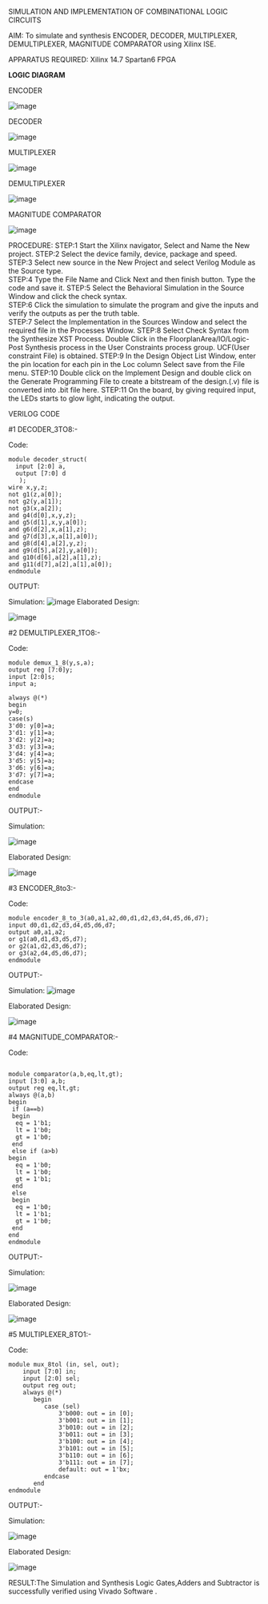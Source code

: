 SIMULATION AND IMPLEMENTATION OF  COMBINATIONAL LOGIC CIRCUITS

AIM: 
 To simulate and synthesis ENCODER, DECODER, MULTIPLEXER, DEMULTIPLEXER, MAGNITUDE COMPARATOR using Xilinx ISE.

APPARATUS REQUIRED:
Xilinx 14.7
Spartan6 FPGA

**LOGIC DIAGRAM**

ENCODER

![image](https://github.com/navaneethans/VLSI-LAB-EXP-2/assets/6987778/3cd1f95e-7531-4cad-9154-fdd397ac439e)


DECODER

![image](https://github.com/navaneethans/VLSI-LAB-EXP-2/assets/6987778/45a5e6cf-bbe0-4fd5-ac84-e5ad4477483b)


MULTIPLEXER

![image](https://github.com/navaneethans/VLSI-LAB-EXP-2/assets/6987778/427f75b2-8e67-44b9-ac45-a66651787436)


DEMULTIPLEXER

![image](https://github.com/navaneethans/VLSI-LAB-EXP-2/assets/6987778/1c45a7fc-08ac-4f76-87f2-c084e7150557)


MAGNITUDE COMPARATOR

![image](https://github.com/navaneethans/VLSI-LAB-EXP-2/assets/6987778/b2fe7a05-6bf7-4dcb-8f5d-28abbf7ea8c2)


  
PROCEDURE:
STEP:1  Start  the Xilinx navigator, Select and Name the New project.
STEP:2  Select the device family, device, package and speed.       
STEP:3  Select new source in the New Project and select Verilog Module as the Source type.                       
STEP:4  Type the File Name and Click Next and then finish button. Type the code and save it.
STEP:5  Select the Behavioral Simulation in the Source Window and click the check syntax.                       
STEP:6  Click the simulation to simulate the program and  give the inputs and verify the outputs as per the truth table.               
STEP:7  Select the Implementation in the Sources Window and select the required file in the Processes Window.
STEP:8  Select Check Syntax from the Synthesize  XST Process. Double Click in the  FloorplanArea/IO/Logic-Post Synthesis process in the User Constraints process group. UCF(User constraint File) is obtained. 
STEP:9  In the Design Object List Window, enter the pin location for each pin in the Loc column Select save from the File menu.
STEP:10 Double click on the Implement Design and double click on the Generate Programming File to create a bitstream of the design.(.v) file is converted into .bit file here.
STEP:11  On the board, by giving required input, the LEDs starts to glow light, indicating the output.

VERILOG CODE

 #1 DECODER_3TO8:-

Code:
```
module decoder_struct(  
  input [2:0] a,    
  output [7:0] d    
   );
wire x,y,z;
not g1(z,a[0]);
not g2(y,a[1]);
not g3(x,a[2]);
and g4(d[0],x,y,z);
and g5(d[1],x,y,a[0]);
and g6(d[2],x,a[1],z);
and g7(d[3],x,a[1],a[0]);
and g8(d[4],a[2],y,z);
and g9(d[5],a[2],y,a[0]);
and g10(d[6],a[2],a[1],z);
and g11(d[7],a[2],a[1],a[0]);
endmodule
```
OUTPUT:

 Simulation:
 ![image](https://github.com/Nagarajan2003/VLSI-LAB-EXP-2/assets/164840481/3fc6dd17-f3c9-48ef-b0ab-97114fcbe077)
Elaborated Design:

![image](https://github.com/Nagarajan2003/VLSI-LAB-EXP-2/assets/164840481/d80ec41e-50bf-422e-9701-9eecebb1bf26)

#2 DEMULTIPLEXER_1TO8:-

Code:
```
module demux_1_8(y,s,a);
output reg [7:0]y;
input [2:0]s;
input a;

always @(*)
begin 
y=0;
case(s)
3'd0: y[0]=a;
3'd1: y[1]=a;
3'd2: y[2]=a;
3'd3: y[3]=a;
3'd4: y[4]=a;
3'd5: y[5]=a;
3'd6: y[6]=a;
3'd7: y[7]=a;
endcase
end
endmodule
```
OUTPUT:-

Simulation:

![image](https://github.com/Nagarajan2003/VLSI-LAB-EXP-2/assets/164840481/f3b0c5b1-cf8b-4f10-a6ae-8e9aee9bb69e)

Elaborated Design:

![image](https://github.com/Nagarajan2003/VLSI-LAB-EXP-2/assets/164840481/8954b058-fde6-4cca-8baa-c98269179bb6)

#3 ENCODER_8to3:-

Code:
```
module encoder_8_to_3(a0,a1,a2,d0,d1,d2,d3,d4,d5,d6,d7);
input d0,d1,d2,d3,d4,d5,d6,d7;
output a0,a1,a2;
or g1(a0,d1,d3,d5,d7);
or g2(a1,d2,d3,d6,d7);
or g3(a2,d4,d5,d6,d7);
endmodule
```
OUTPUT:-

Simulation:
![image](https://github.com/Nagarajan2003/VLSI-LAB-EXP-2/assets/164840481/50e87c80-62c8-4969-9dba-fc8d414034fb)

Elaborated Design:

![image](https://github.com/Nagarajan2003/VLSI-LAB-EXP-2/assets/164840481/c4e5d779-ede7-41bf-a8b1-24b7772dfa41)

#4 MAGNITUDE_COMPARATOR:-

Code:

```

module comparator(a,b,eq,lt,gt);
input [3:0] a,b;
output reg eq,lt,gt;
always @(a,b)
begin
 if (a==b)
 begin
  eq = 1'b1;
  lt = 1'b0;
  gt = 1'b0;
 end
 else if (a>b)
begin
  eq = 1'b0;
  lt = 1'b0;
  gt = 1'b1;
 end
 else
 begin
  eq = 1'b0;
  lt = 1'b1;
  gt = 1'b0;
 end
end 
endmodule
```
OUTPUT:-

Simulation:

![image](https://github.com/Nagarajan2003/VLSI-LAB-EXP-2/assets/164840481/a5c3ca25-367e-4213-b726-31689dbc348e)

Elaborated Design:

![image](https://github.com/Nagarajan2003/VLSI-LAB-EXP-2/assets/164840481/54be1f89-55b5-43ac-9294-9190fbc162ab)


#5 MULTIPLEXER_8TO1:-

Code:

```
module mux_8tol (in, sel, out);
    input [7:0] in;
    input [2:0] sel;
    output reg out;
    always @(*)
       begin
          case (sel)
              3'b000: out = in [0];
              3'b001: out = in [1];
              3'b010: out = in [2];
              3'b011: out = in [3];
              3'b100: out = in [4];
              3'b101: out = in [5];
              3'b110: out = in [6];
              3'b111: out = in [7];
              default: out = 1'bx;
          endcase
       end
endmodule
```
OUTPUT:-

Simulation:

![image](https://github.com/Nagarajan2003/VLSI-LAB-EXP-2/assets/164840481/0ad17c17-efd8-4eaa-85df-9307792368ea)

Elaborated Design: 

![image](https://github.com/Nagarajan2003/VLSI-LAB-EXP-2/assets/164840481/d23e8c25-1e3a-4b8e-9ccc-6bc374320058)

RESULT:The Simulation and Synthesis Logic Gates,Adders and Subtractor is successfully verified using Vivado Software .




